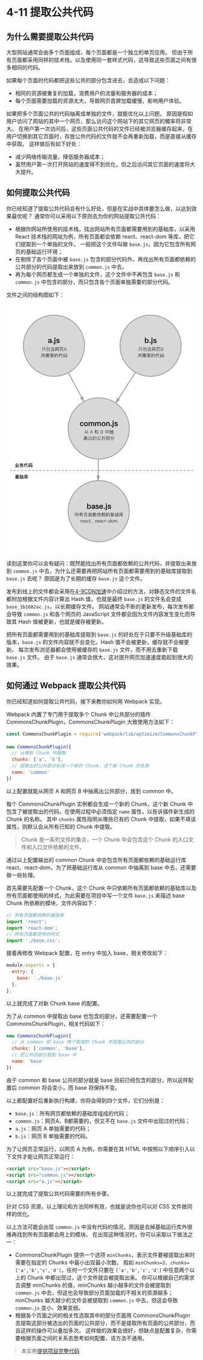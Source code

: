 4-11 提取公共代码
===========

为什么需要提取公共代码
-----------

大型网站通常会由多个页面组成，每个页面都是一个独立的单页应用。 但由于所有页面都采用同样的技术栈，以及使用同一套样式代码，这导致这些页面之间有很多相同的代码。

如果每个页面的代码都把这些公共的部分包含进去，会造成以下问题：

*   相同的资源被重复的加载，浪费用户的流量和服务器的成本；
*   每个页面需要加载的资源太大，导致网页首屏加载缓慢，影响用户体验。

如果把多个页面公共的代码抽离成单独的文件，就能优化以上问题。 原因是假如用户访问了网站的其中一个网页，那么访问这个网站下的其它网页的概率将非常大。 在用户第一次访问后，这些页面公共代码的文件已经被浏览器缓存起来，在用户切换到其它页面时，存放公共代码的文件就不会再重新加载，而是直接从缓存中获取。 这样做后有如下好处：

*   减少网络传输流量，降低服务器成本；
*   虽然用户第一次打开网站的速度得不到优化，但之后访问其它页面的速度将大大提升。

如何提取公共代码
--------

你已经知道了提取公共代码会有什么好处，但是在实战中具体要怎么做，以达到效果最优呢？ 通常你可以采用以下原则去为你的网站提取公共代码：

*   根据你网站所使用的技术栈，找出网站所有页面都需要用到的基础库，以采用 React 技术栈的网站为例，所有页面都会依赖 react、react-dom 等库，把它们提取到一个单独的文件。 一般把这个文件叫做 `base.js`，因为它包含所有网页的基础运行环境；
*   在剔除了各个页面中被 `base.js` 包含的部分代码外，再找出所有页面都依赖的公共部分的代码提取出来放到 `common.js` 中去。
*   再为每个网页都生成一个单独的文件，这个文件中不再包含 `base.js` 和 `common.js` 中包含的部分，而只包含各个页面单独需要的部分代码。

文件之间的结构图如下：

![图4-11 提取公共代码文件结构图](img/4-11提取公共代码.png)

读到这里你可以会有疑问：既然能找出所有页面都依赖的公共代码，并提取出来放到 `common.js` 中去，为什么还需要再把网站所有页面都需要用到的基础库提取到 `base.js` 去呢？ 原因是为了长期的缓存 `base.js` 这个文件。

发布到线上的文件都会采用在[4-9CDN加速](4-9CDN加速.html)中介绍过的方法，对静态文件的文件名都附加根据文件内容计算出 Hash 值，也就是最终 `base.js` 的文件名会变成 `base_3b1682ac.js`，以长期缓存文件。 网站通常会不断的更新发布，每次发布都会导致 `common.js` 和各个网页的 JavaScript 文件都会因为文件内容发生变化而导致其 Hash 值被更新，也就是缓存被更新。

把所有页面都需要用到的基础库提取到 `base.js` 的好处在于只要不升级基础库的版本，`base.js` 的文件内容就不会变化，Hash 值不会被更新，缓存就不会被更新。 每次发布浏览器都会使用被缓存的 `base.js` 文件，而不用去重新下载 `base.js` 文件。 由于 `base.js` 通常会很大，这对提升网页加速速度能起到很大的效果。

如何通过 Webpack 提取公共代码
-------------------

你已经知道如何提取公共代码，接下来教你如何用 Webpack 实现。

Webpack 内置了专门用于提取多个 Chunk 中公共部分的插件 CommonsChunkPlugin，CommonsChunkPlugin 大致使用方法如下：

```js
const CommonsChunkPlugin = require('webpack/lib/optimize/CommonsChunkPlugin');

new CommonsChunkPlugin({
  // 从哪些 Chunk 中提取
  chunks: ['a', 'b'],
  // 提取出的公共部分形成一个新的 Chunk，这个新 Chunk 的名称
  name: 'common'
})

```

以上配置就能从网页 A 和网页 B 中抽离出公共部分，放到 common 中。

每个 CommonsChunkPlugin 实例都会生成一个新的 Chunk，这个新 Chunk 中包含了被提取出的代码，在使用过程中必须指定 `name` 属性，以告诉插件新生成的 Chunk 的名称。 其中 `chunks` 属性指明从哪些已有的 Chunk 中提取，如果不填该属性，则默认会从所有已知的 Chunk 中提取。

> Chunk 是一系列文件的集合，一个 Chunk 中会包含这个 Chunk 的入口文件和入口文件依赖的文件。

通过以上配置输出的 common Chunk 中会包含所有页面都依赖的基础运行库 react、react-dom，为了把基础运行库从 common 中抽离到 base 中去，还需要做一些处理。

首先需要先配置一个 Chunk，这个 Chunk 中只依赖所有页面都依赖的基础库以及所有页面都使用的样式，为此需要在项目中写一个文件 `base.js` 来描述 base Chunk 所依赖的模块，文件内容如下：

```js
// 所有页面都依赖的基础库
import 'react';
import 'react-dom';
// 所有页面都使用的样式
import './base.css';

```

接着再修改 Webpack 配置，在 entry 中加入 base，相关修改如下：

```js
module.exports = {
  entry: {
    base: './base.js'
  },
};

```

以上就完成了对新 Chunk base 的配置。

为了从 common 中提取出 base 也包含的部分，还需要配置一个 CommonsChunkPlugin，相关代码如下：

```js
new CommonsChunkPlugin({
  // 从 common 和 base 两个现成的 Chunk 中提取公共的部分
  chunks: ['common', 'base'],
  // 把公共的部分放到 base 中
  name: 'base'
})

```

由于 common 和 base 公共的部分就是 base 目前已经包含的部分，所以这样配置后 common 将会变小，而 base 将保持不变。

以上都配置好后重新执行构建，你将会得到四个文件，它们分别是：

*   `base.js`：所有网页都依赖的基础库组成的代码；
*   `common.js`：网页A、B都需要的，但又不在 `base.js` 文件中出现过的代码；
*   `a.js`：网页 A 单独需要的代码；
*   `b.js`：网页 B 单独需要的代码。

为了让网页正常运行，以网页 A 为例，你需要在其 HTML 中按照以下顺序引入以下文件才能让网页正常运行：

```html
<script src="base.js"></script>
<script src="common.js"></script>
<script src="a.js"></script>

```

以上就完成了提取公共代码需要的所有步骤。

针对 CSS 资源，以上理论和方法同样有效，也就是说你也可以对 CSS 文件做同样的优化。

以上方法可能会出现 `common.js` 中没有代码的情况，原因是去掉基础运行库外很难再找到所有页面都会用上的模块。 在出现这种情况时，你可以采取以下做法之一：

*   CommonsChunkPlugin 提供一个选项 `minChunks`，表示文件要被提取出来时需要在指定的 Chunks 中最小出现最小次数。 假如 `minChunks=2`、`chunks=['a','b','c','d']`，任何一个文件只要在 `['a','b','c','d']` 中任意两个以上的 Chunk 中都出现过，这个文件就会被提取出来。 你可以根据自己的需求去调整 minChunks 的值，minChunks 越小越多的文件会被提取到 `common.js` 中去，但这也会导致部分页面加载的不相关的资源越多； minChunks 越大越少的文件会被提取到 `common.js` 中去，但这会导致 `common.js` 变小、效果变弱。
*   根据各个页面之间的相关性选取其中的部分页面用 CommonsChunkPlugin 去提取这部分被选出的页面的公共部分，而不是提取所有页面的公共部分，而且这样的操作可以叠加多次。 这样做的效果会很好，但缺点是配置复杂，你需要根据页面之间的关系去思考如何配置，该方法不通用。

> 本实例<a href="../zip/4-11提取公共代码.zip" target="_blank">提供项目完整代码</a>